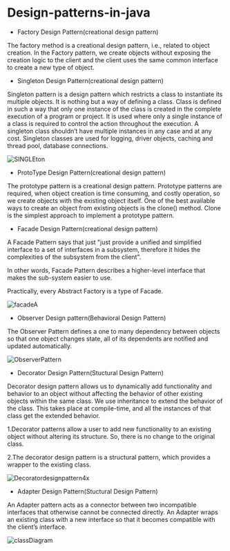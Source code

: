 # Design-patterns-in-java

* Factory Design Pattern(creational design pattern)

The factory method is a creational design pattern, i.e., related to object creation. In the Factory pattern, we create objects without exposing the creation logic to the client and the client uses the same common interface to create a new type of object. 

* Singleton Design Pattern(creational design pattern)

Singleton pattern is a design pattern which restricts a class to instantiate its multiple objects. It is nothing but a way of defining a class. Class is defined in such a way that only one instance of the class is created in the complete execution of a program or project. It is used where only a single instance of a class is required to control the action throughout the execution. A singleton class shouldn’t have multiple instances in any case and at any cost. Singleton classes are used for logging, driver objects, caching and thread pool, database connections.

![SINGLEton](https://user-images.githubusercontent.com/59594162/187072921-4ad8871f-93b2-4e11-8ad6-daa5fc455c44.png)

* ProtoType Design Pattern(creational design pattern)

The prototype pattern is a creational design pattern. Prototype patterns are required, when object creation is time consuming, and costly operation, so we create objects with the existing object itself. One of the best available ways to create an object from existing objects is the clone() method. Clone is the simplest approach to implement a prototype pattern.

* Facade Design Pattern(creational design pattern)

A Facade Pattern says that just "just provide a unified and simplified interface to a set of interfaces in a subsystem, therefore it hides the complexities of the subsystem from the client".

In other words, Facade Pattern describes a higher-level interface that makes the sub-system easier to use.

Practically, every Abstract Factory is a type of Facade.

![facadeA](https://user-images.githubusercontent.com/59594162/192088906-f502a7bf-b1f4-45f4-b3b2-9159816fb057.png)


* Observer Design pattern(Behavioral Design Pattern)

The Observer Pattern defines a one to many dependency between objects so that one object changes state, all of its dependents are notified and updated automatically.

![ObserverPattern](https://user-images.githubusercontent.com/59594162/187072751-b8bfd915-3000-41df-aad5-985d818e8581.png)


* Decorator Design Pattern(Stuctural Design Pattern)

Decorator design pattern allows us to dynamically add functionality and behavior to an object without affecting the behavior of other existing objects within the same class. We use inheritance to extend the behavior of the class. This takes place at compile-time, and all the instances of that class get the extended behavior.

1.Decorator patterns allow a user to add new functionality to an existing object without altering its structure. So, there is no change to the original class.

2.The decorator design pattern is a structural pattern, which provides a wrapper to the existing class.

![Decoratordesignpattern4x](https://user-images.githubusercontent.com/59594162/188267190-3b38a40a-bbd1-4e90-b683-adbbfb5a5a61.png)


 * Adapter Design Pattern(Stuctural Design Pattern)

An Adapter pattern acts as a connector between two incompatible interfaces that otherwise cannot be connected directly. An Adapter wraps an existing class with a new interface so that it becomes compatible with the client’s interface.

![classDiagram](https://user-images.githubusercontent.com/59594162/190853933-7104c9e5-2651-45c8-96c9-9b4685502e4a.jpeg)


